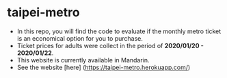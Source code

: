 # taipei-metro
- In this repo, you will find the code to evaluate if the monthly metro ticket is an economical option for you to purchase. 
- Ticket prices for adults were collect in the period of **2020/01/20 - 2020/01/22**. 
- This website is currently available in Mandarin. 
- See the website [here] (https://taipei-metro.herokuapp.com/)

